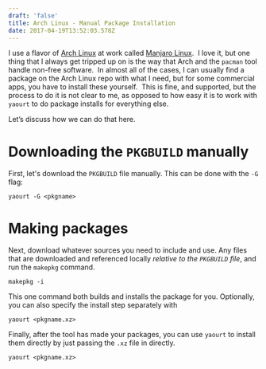 ```yaml
---
draft: 'false'
title: Arch Linux - Manual Package Installation
date: 2017-04-19T13:52:03.578Z
---
```

I use a flavor of [Arch Linux][1] at work called [Manjaro Linux][2].  I love it, but one thing that I always get tripped up on is the way that Arch and the `pacman` tool handle non-free software.  In almost all of the cases, I can usually find a package on the Arch Linux repo with what I need, but for some commercial apps, you have to install these yourself.  This is fine, and supported, but the process to do it is not clear to me, as opposed to how easy it is to work with `yaourt` to do package installs for everything else.

Let’s discuss how we can do that here.


# Downloading the `PKGBUILD` manually

First, let's download the `PKGBUILD` file manually.  This can be done with the `-G` flag:

`yaourt -G <pkgname>`


# Making packages

Next, download whatever sources you need to include and use.  Any files that are downloaded and referenced locally *relative to the `PKGBUILD` file*, and run the `makepkg` command.

`makepkg -i`

This one command both builds and installs the package for you.  Optionally, you can also specify the install step separately with

`yaourt <pkgname.xz>`

Finally, after the tool has made your packages, you can use `yaourt` to install them directly by just passing the `.xz` file in directly.

`yaourt <pkgname.xz>`



[1]: https://archlinux.org
[2]: https://manjaro.org/
